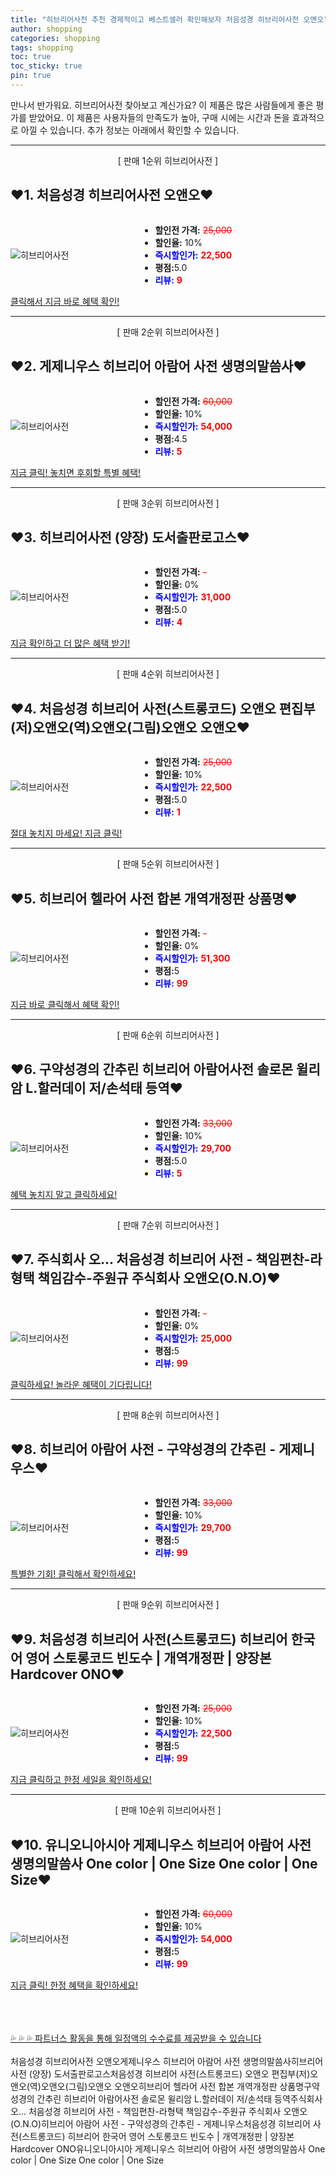 ```yaml
---
title: "히브리어사전 추천 경제적이고 베스트셀러 확인해보자 처음성경 히브리어사전 오앤오"
author: shopping
categories: shopping
tags: shopping
toc: true
toc_sticky: true
pin: true
---
```

만나서 반가워요. 히브리어사전 찾아보고 계신가요? 이 제품은 많은 사람들에게 좋은 평가를 받았어요. 이 제품은 사용자들의 만족도가 높아, 구매 시에는 시간과 돈을 효과적으로 아낄 수 있습니다. 추가 정보는 아래에서 확인할 수 있습니다.

---
<p class="toplist" style="margin: 0 auto; display: block; width: fit-content;">[ 판매 1순위 히브리어사전 ]</p>

<h2><strong>❤️1. 처음성경 히브리어사전 오앤오❤️</strong></h2>

<div style="display: flex; align-items: center;">
    <div style="flex: 0.4;">
        <img src="https://thumbnail6.coupangcdn.com/thumbnails/remote/230x230ex/image/retail/images/2021/03/29/17/1/7f6bfe89-4043-40ae-9ec5-19cd7633a700.jpg" alt="히브리어사전" style="max-width: 100%;">
    </div>
    <div style="flex: 0.6; margin-left: 10px;">
        <ul>
            <li><strong>할인전 가격:</strong> <del style="color: red;">25,000</del></li>
            <li><strong>할인율:</strong> 10%</li>
            <li><span style='color:blue'><strong>즉시할인가:</strong></span> <span style='color:red'><strong>22,500</strong></span></li>
            <li><strong>평점:</strong>5.0</li>
            <li><span style='color:blue'><strong>리뷰:</strong></span> <span style='color:red'><strong>9</strong></span></li>
        </ul>
    </div>
</div>
<div class="center">
    <a href="https://William4Davisa.github.io?lptag=AF9450613&subid=githubio&pageKey=5258477168&traceid=V0-153&itemId=7465655231&vendorItemId=74756528116" class="myButton">
        클릭해서 지금 바로 혜택 확인!
    </a>
</div>


---
<p class="toplist" style="margin: 0 auto; display: block; width: fit-content;">[ 판매 2순위 히브리어사전 ]</p>

<h2><strong>❤️2. 게제니우스 히브리어 아람어 사전 생명의말씀사❤️</strong></h2>

<div style="display: flex; align-items: center;">
    <div style="flex: 0.4;">
        <img src="https://thumbnail6.coupangcdn.com/thumbnails/remote/230x230ex/image/retail/images/2018/09/17/11/0/b8e32aaa-870e-4780-979c-69f4a211f4fa.jpg" alt="히브리어사전" style="max-width: 100%;">
    </div>
    <div style="flex: 0.6; margin-left: 10px;">
        <ul>
            <li><strong>할인전 가격:</strong> <del style="color: red;">60,000</del></li>
            <li><strong>할인율:</strong> 10%</li>
            <li><span style='color:blue'><strong>즉시할인가:</strong></span> <span style='color:red'><strong>54,000</strong></span></li>
            <li><strong>평점:</strong>4.5</li>
            <li><span style='color:blue'><strong>리뷰:</strong></span> <span style='color:red'><strong>5</strong></span></li>
        </ul>
    </div>
</div>
<div class="center">
    <a href="https://William4Davisa.github.io?lptag=AF9450613&subid=githubio&pageKey=137061501&traceid=V0-153&itemId=401537780&vendorItemId=3978475374" class="myButton">
        지금 클릭! 놓치면 후회할 특별 혜택!
    </a>
</div>


---
<p class="toplist" style="margin: 0 auto; display: block; width: fit-content;">[ 판매 3순위 히브리어사전 ]</p>

<h2><strong>❤️3. 히브리어사전 (양장) 도서출판로고스❤️</strong></h2>

<div style="display: flex; align-items: center;">
    <div style="flex: 0.4;">
        <img src="https://thumbnail10.coupangcdn.com/thumbnails/remote/230x230ex/image/vendor_inventory/95c4/d1b4f134f92274c699afaaf5405e860e4f0b7985a307fa9254afe1ff82c0.png" alt="히브리어사전" style="max-width: 100%;">
    </div>
    <div style="flex: 0.6; margin-left: 10px;">
        <ul>
            <li><strong>할인전 가격:</strong> <del style="color: red;">-</del></li>
            <li><strong>할인율:</strong> 0%</li>
            <li><span style='color:blue'><strong>즉시할인가:</strong></span> <span style='color:red'><strong>31,000</strong></span></li>
            <li><strong>평점:</strong>5.0</li>
            <li><span style='color:blue'><strong>리뷰:</strong></span> <span style='color:red'><strong>4</strong></span></li>
        </ul>
    </div>
</div>
<div class="center">
    <a href="https://William4Davisa.github.io?lptag=AF9450613&subid=githubio&pageKey=2154126269&traceid=V0-153&itemId=3658702481&vendorItemId=82032781113" class="myButton">
        지금 확인하고 더 많은 혜택 받기!
    </a>
</div>


---
<p class="toplist" style="margin: 0 auto; display: block; width: fit-content;">[ 판매 4순위 히브리어사전 ]</p>

<h2><strong>❤️4. 처음성경 히브리어 사전(스트롱코드) 오앤오 편집부(저)오앤오(역)오앤오(그림)오앤오 오앤오❤️</strong></h2>

<div style="display: flex; align-items: center;">
    <div style="flex: 0.4;">
        <img src="https://thumbnail8.coupangcdn.com/thumbnails/remote/230x230ex/image/vendor_inventory/fe0a/15be095b1b3c83de2b0a2b0303b8f48a00f9f0722d09b8a6f15b33848caa.jpg" alt="히브리어사전" style="max-width: 100%;">
    </div>
    <div style="flex: 0.6; margin-left: 10px;">
        <ul>
            <li><strong>할인전 가격:</strong> <del style="color: red;">25,000</del></li>
            <li><strong>할인율:</strong> 10%</li>
            <li><span style='color:blue'><strong>즉시할인가:</strong></span> <span style='color:red'><strong>22,500</strong></span></li>
            <li><strong>평점:</strong>5.0</li>
            <li><span style='color:blue'><strong>리뷰:</strong></span> <span style='color:red'><strong>1</strong></span></li>
        </ul>
    </div>
</div>
<div class="center">
    <a href="https://William4Davisa.github.io?lptag=AF9450613&subid=githubio&pageKey=5765993616&traceid=V0-153&itemId=9780715383&vendorItemId=90285864996" class="myButton">
        절대 놓치지 마세요! 지금 클릭!
    </a>
</div>


---
<p class="toplist" style="margin: 0 auto; display: block; width: fit-content;">[ 판매 5순위 히브리어사전 ]</p>

<h2><strong>❤️5. 히브리어 헬라어 사전 합본 개역개정판 상품명❤️</strong></h2>

<div style="display: flex; align-items: center;">
    <div style="flex: 0.4;">
        <img src="https://thumbnail6.coupangcdn.com/thumbnails/remote/230x230ex/image/vendor_inventory/b90c/ab0a358e47af4ec2d30d1077f3d3f9c3758d0b3a1245af81d4c506aba920.jpg" alt="히브리어사전" style="max-width: 100%;">
    </div>
    <div style="flex: 0.6; margin-left: 10px;">
        <ul>
            <li><strong>할인전 가격:</strong> <del style="color: red;">-</del></li>
            <li><strong>할인율:</strong> 0%</li>
            <li><span style='color:blue'><strong>즉시할인가:</strong></span> <span style='color:red'><strong>51,300</strong></span></li>
            <li><strong>평점:</strong>5</li>
            <li><span style='color:blue'><strong>리뷰:</strong></span> <span style='color:red'><strong>99</strong></span></li>
        </ul>
    </div>
</div>
<div class="center">
    <a href="https://William4Davisa.github.io?lptag=AF9450613&subid=githubio&pageKey=6483266046&traceid=V0-153&itemId=14201204610&vendorItemId=81446754578" class="myButton">
        지금 바로 클릭해서 혜택 확인!
    </a>
</div>


---
<p class="toplist" style="margin: 0 auto; display: block; width: fit-content;">[ 판매 6순위 히브리어사전 ]</p>

<h2><strong>❤️6. 구약성경의 간추린 히브리어 아람어사전 솔로몬 윌리암 L.할러데이 저/손석태 등역❤️</strong></h2>

<div style="display: flex; align-items: center;">
    <div style="flex: 0.4;">
        <img src="https://thumbnail6.coupangcdn.com/thumbnails/remote/230x230ex/image/vendor_inventory/13d0/1d219b6e230b1b43fd751086283fb11e34207e9bda54aeb003f0371609e6.jpg" alt="히브리어사전" style="max-width: 100%;">
    </div>
    <div style="flex: 0.6; margin-left: 10px;">
        <ul>
            <li><strong>할인전 가격:</strong> <del style="color: red;">33,000</del></li>
            <li><strong>할인율:</strong> 10%</li>
            <li><span style='color:blue'><strong>즉시할인가:</strong></span> <span style='color:red'><strong>29,700</strong></span></li>
            <li><strong>평점:</strong>5.0</li>
            <li><span style='color:blue'><strong>리뷰:</strong></span> <span style='color:red'><strong>5</strong></span></li>
        </ul>
    </div>
</div>
<div class="center">
    <a href="https://William4Davisa.github.io?lptag=AF9450613&subid=githubio&pageKey=72947557&traceid=V0-153&itemId=243169089&vendorItemId=3137257875" class="myButton">
        혜택 놓치지 말고 클릭하세요!
    </a>
</div>


---
<p class="toplist" style="margin: 0 auto; display: block; width: fit-content;">[ 판매 7순위 히브리어사전 ]</p>

<h2><strong>❤️7. 주식회사 오... 처음성경 히브리어 사전 - 책임편찬-라형택 책임감수-주원규 주식회사 오앤오(O.N.O)❤️</strong></h2>

<div style="display: flex; align-items: center;">
    <div style="flex: 0.4;">
        <img src="https://thumbnail10.coupangcdn.com/thumbnails/remote/230x230ex/image/vendor_inventory/f1ed/9861e6a4fd527f7951094a9fe28bf1237912487b379c862bd6d945c0d847.jpg" alt="히브리어사전" style="max-width: 100%;">
    </div>
    <div style="flex: 0.6; margin-left: 10px;">
        <ul>
            <li><strong>할인전 가격:</strong> <del style="color: red;">-</del></li>
            <li><strong>할인율:</strong> 0%</li>
            <li><span style='color:blue'><strong>즉시할인가:</strong></span> <span style='color:red'><strong>25,000</strong></span></li>
            <li><strong>평점:</strong>5</li>
            <li><span style='color:blue'><strong>리뷰:</strong></span> <span style='color:red'><strong>99</strong></span></li>
        </ul>
    </div>
</div>
<div class="center">
    <a href="https://William4Davisa.github.io?lptag=AF9450613&subid=githubio&pageKey=5335527153&traceid=V0-153&itemId=7802186795&vendorItemId=75092186340" class="myButton">
        클릭하세요! 놀라운 혜택이 기다립니다!
    </a>
</div>


---
<p class="toplist" style="margin: 0 auto; display: block; width: fit-content;">[ 판매 8순위 히브리어사전 ]</p>

<h2><strong>❤️8. 히브리어 아람어 사전 - 구약성경의 간추린 - 게제니우스❤️</strong></h2>

<div style="display: flex; align-items: center;">
    <div style="flex: 0.4;">
        <img src="https://thumbnail6.coupangcdn.com/thumbnails/remote/230x230ex/image/vendor_inventory/e9c3/ab73abe8ccf4743e78535073563e86feb334d8694e7ea0cac988b71f3bfe.jpg" alt="히브리어사전" style="max-width: 100%;">
    </div>
    <div style="flex: 0.6; margin-left: 10px;">
        <ul>
            <li><strong>할인전 가격:</strong> <del style="color: red;">33,000</del></li>
            <li><strong>할인율:</strong> 10%</li>
            <li><span style='color:blue'><strong>즉시할인가:</strong></span> <span style='color:red'><strong>29,700</strong></span></li>
            <li><strong>평점:</strong>5</li>
            <li><span style='color:blue'><strong>리뷰:</strong></span> <span style='color:red'><strong>99</strong></span></li>
        </ul>
    </div>
</div>
<div class="center">
    <a href="https://William4Davisa.github.io?lptag=AF9450613&subid=githubio&pageKey=7085515548&traceid=V0-153&itemId=17642282798&vendorItemId=84807904577" class="myButton">
        특별한 기회! 클릭해서 확인하세요!
    </a>
</div>


---
<p class="toplist" style="margin: 0 auto; display: block; width: fit-content;">[ 판매 9순위 히브리어사전 ]</p>

<h2><strong>❤️9. 처음성경 히브리어 사전(스트롱코드) 히브리어 한국어 영어 스토롱코드 빈도수 | 개역개정판 | 양장본 Hardcover ONO❤️</strong></h2>

<div style="display: flex; align-items: center;">
    <div style="flex: 0.4;">
        <img src="https://thumbnail6.coupangcdn.com/thumbnails/remote/230x230ex/image/vendor_inventory/7a29/4750af0d4977bb5ec689be793070b3b9d9fa72615eb672def8538388a144.jpg" alt="히브리어사전" style="max-width: 100%;">
    </div>
    <div style="flex: 0.6; margin-left: 10px;">
        <ul>
            <li><strong>할인전 가격:</strong> <del style="color: red;">25,000</del></li>
            <li><strong>할인율:</strong> 10%</li>
            <li><span style='color:blue'><strong>즉시할인가:</strong></span> <span style='color:red'><strong>22,500</strong></span></li>
            <li><strong>평점:</strong>5</li>
            <li><span style='color:blue'><strong>리뷰:</strong></span> <span style='color:red'><strong>99</strong></span></li>
        </ul>
    </div>
</div>
<div class="center">
    <a href="https://William4Davisa.github.io?lptag=AF9450613&subid=githubio&pageKey=7655835048&traceid=V0-153&itemId=20382432770&vendorItemId=87465652479" class="myButton">
        지금 클릭하고 한정 세일을 확인하세요!
    </a>
</div>


---
<p class="toplist" style="margin: 0 auto; display: block; width: fit-content;">[ 판매 10순위 히브리어사전 ]</p>

<h2><strong>❤️10. 유니오니아시아 게제니우스 히브리어 아람어 사전 생명의말씀사 One color | One Size One color | One Size❤️</strong></h2>

<div style="display: flex; align-items: center;">
    <div style="flex: 0.4;">
        <img src="https://thumbnail9.coupangcdn.com/thumbnails/remote/230x230ex/image/vendor_inventory/c144/8dfb832056f06a09e699113657825afe64035f834f12b2e96df78ac266fd.jpg" alt="히브리어사전" style="max-width: 100%;">
    </div>
    <div style="flex: 0.6; margin-left: 10px;">
        <ul>
            <li><strong>할인전 가격:</strong> <del style="color: red;">60,000</del></li>
            <li><strong>할인율:</strong> 10%</li>
            <li><span style='color:blue'><strong>즉시할인가:</strong></span> <span style='color:red'><strong>54,000</strong></span></li>
            <li><strong>평점:</strong>5</li>
            <li><span style='color:blue'><strong>리뷰:</strong></span> <span style='color:red'><strong>99</strong></span></li>
        </ul>
    </div>
</div>
<div class="center">
    <a href="https://William4Davisa.github.io?lptag=AF9450613&subid=githubio&pageKey=8073394383&traceid=V0-153&itemId=22732659785&vendorItemId=83006064637" class="myButton">
        지금 클릭! 한정 혜택을 확인하세요!
    </a>
</div>

<br><br><br>[💦 💦 💦 파트너스 활동을 통해 일정액의 수수료를 제공받을 수 있습니다](https://link.coupang.com/a/bcpT2c)<br><br>처음성경 히브리어사전 오앤오게제니우스 히브리어 아람어 사전 생명의말씀사히브리어사전 (양장) 도서출판로고스처음성경 히브리어 사전(스트롱코드) 오앤오 편집부(저)오앤오(역)오앤오(그림)오앤오 오앤오히브리어 헬라어 사전 합본 개역개정판 상품명구약성경의 간추린 히브리어 아람어사전 솔로몬 윌리암 L.할러데이 저/손석태 등역주식회사 오... 처음성경 히브리어 사전 - 책임편찬-라형택 책임감수-주원규 주식회사 오앤오(O.N.O)히브리어 아람어 사전 - 구약성경의 간추린 - 게제니우스처음성경 히브리어 사전(스트롱코드) 히브리어 한국어 영어 스토롱코드 빈도수 | 개역개정판 | 양장본 Hardcover ONO유니오니아시아 게제니우스 히브리어 아람어 사전 생명의말씀사 One color | One Size One color | One Size